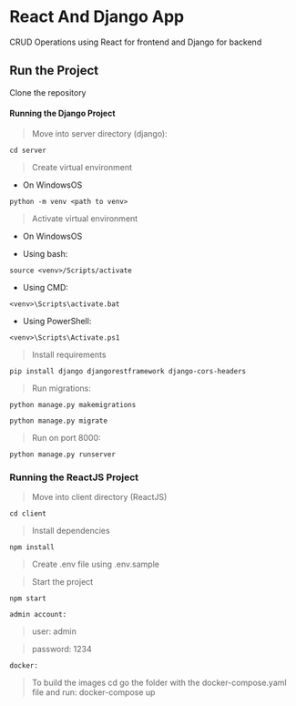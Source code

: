 # React And Django App

CRUD Operations using React for frontend and Django for backend

## Run the Project

Clone the repository

#### Running the Django Project

> Move into server directory (django):
```
cd server
```

> Create virtual environment

- On WindowsOS

```
python -m venv <path to venv>
```

> Activate virtual environment 

- On WindowsOS

- Using bash:
```
source <venv>/Scripts/activate
```

- Using CMD:
```
<venv>\Scripts\activate.bat
```

- Using PowerShell:
```
<venv>\Scripts\Activate.ps1
```

> Install requirements

```
pip install django djangorestframework django-cors-headers
```

> Run migrations:

```
python manage.py makemigrations
```

```
python manage.py migrate
```

> Run on port 8000:

```
python manage.py runserver
```

### Running the ReactJS Project

> Move into client directory (ReactJS)

```
cd client
```

> Install dependencies

```
npm install
```

> Create .env file using .env.sample

> Start the project

```
npm start
```

```
admin account:
```

> user: admin

> password: 1234

```
docker:
```

> To build the images cd go the folder with the docker-compose.yaml file and run: docker-compose up